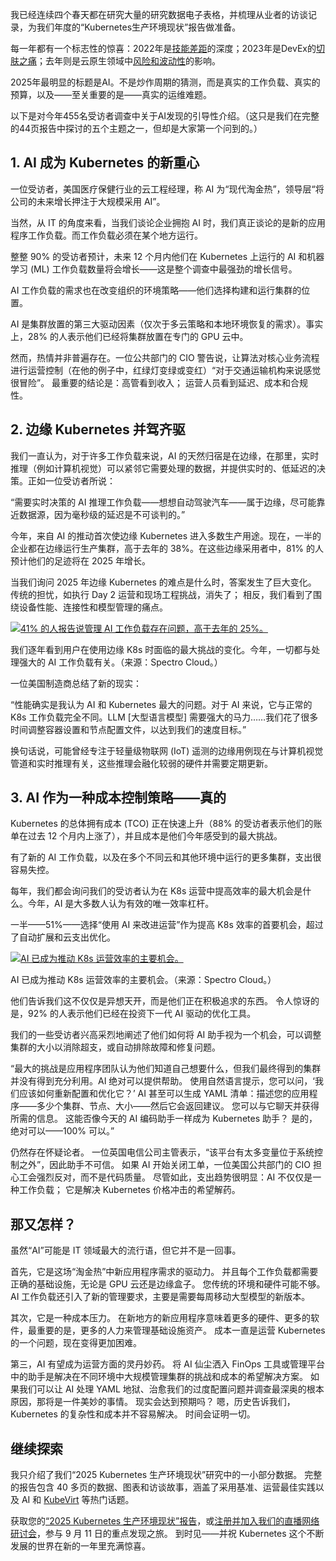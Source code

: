我已经连续四个春天都在研究大量的研究数据电子表格，并梳理从业者的访谈记录，为我们年度的“Kubernetes生产环境现状”报告做准备。

每一年都有一个标志性的惊喜：2022年是[技能差距](https://thenewstack.io/new-research-shows-the-future-is-bright-for-edge-kubernetes/)的深度；2023年是DevEx的[切肤之痛](https://thenewstack.io/the-2023-state-of-kubernetes-in-production/)；去年则是云原生领域中[风险和波动性](https://thenewstack.io/kubernetes-48-of-users-struggle-with-tool-choice/)的影响。

2025年最明显的标题是AI。不是炒作周期的猜测，而是真实的工作负载、真实的预算，以及——至关重要的是——真实的运维难题。

以下是对今年455名受访者调查中关于AI发现的引导性介绍。（这只是我们在完整的44页报告中探讨的五个主题之一，但却是大家第一个问到的。）

## 1. AI 成为 Kubernetes 的新重心

一位受访者，美国医疗保健行业的云工程经理，称 AI 为“现代淘金热”，领导层“将公司的未来增长押注于大规模采用 AI”。

当然，从 IT 的角度来看，当我们谈论企业拥抱 AI 时，我们真正谈论的是新的应用程序工作负载。而工作负载必须在某个地方运行。

整整 90% 的受访者预计，未来 12 个月内他们在 Kubernetes 上运行的 AI 和机器学习 (ML) 工作负载数量将会增长——这是整个调查中最强劲的增长信号。

AI 工作负载的需求也在改变组织的环境策略——他们选择构建和运行集群的位置。

AI 是集群放置的第三大驱动因素（仅次于多云策略和本地环境恢复的需求）。事实上，28% 的人表示他们已经将集群放置在专门的 GPU 云中。

然而，热情并非普遍存在。一位公共部门的 CIO 警告说，让算法对核心业务流程进行运营控制（在他的例子中，红绿灯变绿或变红）“对于交通运输机构来说感觉很冒险”。 最重要的结论是：高管看到收入； 运营人员看到延迟、成本和合规性。

## 2. 边缘 Kubernetes 并驾齐驱

我们一直认为，对于许多工作负载来说，AI 的天然归宿是在边缘，在那里，实时推理（例如计算机视觉）可以紧邻它需要处理的数据，并提供实时的、低延迟的决策。正如一位受访者所说：

“需要实时决策的 AI 推理工作负载——想想自动驾驶汽车——属于边缘，尽可能靠近数据源，因为毫秒级的延迟是不可谈判的。”

今年，来自 AI 的推动首次使边缘 Kubernetes 进入多数生产用途。现在，一半的企业都在边缘运行生产集群，高于去年的 38%。在这些边缘采用者中，81% 的人预计他们的足迹将在 2025 年增长。

当我们询问 2025 年边缘 Kubernetes 的难点是什么时，答案发生了巨大变化。 传统的担忧，如执行 Day 2 运营和现场工程挑战，消失了； 相反，我们看到了围绕设备性能、连接性和模型管理的痛点。

[![41% 的人报告说管理 AI 工作负载存在问题，高于去年的 25%。](https://cdn.thenewstack.io/media/2025/07/cc0bd2ad-k8s-challenges_spectrocloud.png)](https://cdn.thenewstack.io/media/2025/07/cc0bd2ad-k8s-challenges_spectrocloud.png)

我们逐年看到用户在使用边缘 K8s 时面临的最大挑战的变化。今年，一切都与处理强大的 AI 工作负载有关。（来源：Spectro Cloud。）

一位美国制造商总结了新的现实：

“性能确实是我认为 AI 和 Kubernetes 最大的问题。对于 AI 来说，它与正常的 K8s 工作负载完全不同。LLM [大型语言模型] 需要强大的马力……我们花了很多时间调整容器设置和节点配置文件，以达到我们的速度目标。”

换句话说，可能曾经专注于轻量级物联网 (IoT) 遥测的边缘用例现在与计算机视觉管道和实时推理有关，这些推理会融化较弱的硬件并需要定期更新。

## 3. AI 作为一种成本控制策略——真的

Kubernetes 的总体拥有成本 (TCO) 正在快速上升（88% 的受访者表示他们的账单在过去 12 个月内上涨了），并且成本是他们今年感受到的最大挑战。

有了新的 AI 工作负载，以及在多个不同云和其他环境中运行的更多集群，支出很容易失控。

每年，我们都会询问我们的受访者认为在 K8s 运营中提高效率的最大机会是什么。今年，AI 是大多数人认为有效的唯一效率杠杆。

一半——51%——选择“使用 AI 来改进运营”作为提高 K8s 效率的首要机会，超过了自动扩展和云支出优化。

[![AI 已成为推动 K8s 运营效率的主要机会。](https://cdn.thenewstack.io/media/2025/07/b8e48e62-k8s-efficiency_spectrocloud.png)](https://cdn.thenewstack.io/media/2025/07/b8e48e62-k8s-efficiency_spectrocloud.png)

AI 已成为推动 K8s 运营效率的主要机会。（来源：Spectro Cloud。）

他们告诉我们这不仅仅是异想天开，而是他们正在积极追求的东西。 令人惊讶的是，92% 的人表示他们已经在投资下一代 AI 驱动的优化工具。

我们的一些受访者兴高采烈地阐述了他们如何将 AI 助手视为一个机会，可以调整集群的大小以消除超支，或自动排除故障和修复问题。

“最大的挑战是应用程序团队认为他们知道自己想要什么，但我们最终得到的集群并没有得到充分利用。AI 绝对可以提供帮助。 使用自然语言提示，您可以问，‘我们应该如何重新配置和优化它？’ AI 甚至可以生成 YAML 清单：描述您的应用程序——多少个集群、节点、大小——然后它会返回建议。 您可以与它聊天并获得所需的信息。 这能否像今天的 AI 编码助手一样成为 Kubernetes 助手？ 是的，绝对可以——100% 可以。”

仍然存在怀疑论者。 一位英国电信公司主管表示，“该平台有太多变量位于系统控制之外”，因此助手不可信。 如果 AI 开始关闭工单，一位美国公共部门的 CIO 担心工会强烈反对，而不是代码质量。 尽管如此，支出趋势很明显：AI 不仅仅是一种工作负载； 它是解决 Kubernetes 价格冲击的希望解药。

## 那又怎样？

虽然“AI”可能是 IT 领域最大的流行语，但它并不是一回事。

首先，它是这场“淘金热”中新应用程序需求的驱动力。 并且每个工作负载都需要正确的基础设施，无论是 GPU 云还是边缘盒子。 您传统的环境和硬件可能不够。 AI 工作负载还引入了新的管理要求，主要是需要每周移动大型模型的新版本。

其次，它是一种成本压力。 在新地方的新应用程序意味着更多的硬件、更多的软件，最重要的是，更多的人力来管理基础设施资产。 成本一直是运营 Kubernetes 的一个问题，现在变得更加困难。

第三，AI 有望成为运营方面的灵丹妙药。 将 AI 仙尘洒入 FinOps 工具或管理平台中的助手是解决在不同环境中大规模管理集群的挑战和成本的希望解决方案。 如果我们可以让 AI 处理 YAML 地狱、治愈我们的过度配置问题并调查最深奥的根本原因，那将是一件美妙的事情。 现实会达到预期吗？ 嗯，历史告诉我们，Kubernetes 的复杂性和成本并不容易解决。 时间会证明一切。

## 继续探索

我只介绍了我们“2025 Kubernetes 生产环境现状”研究中的一小部分数据。 完整的报告包含 40 多页的数据、图表和访谈故事，涵盖了采用基准、运营最佳实践以及 AI 和 [KubeVirt](https://thenewstack.io/how-to-migrate-your-vms-to-kubevirt-with-forklift/) 等热门话题。

获取您的[“2025 Kubernetes 生产环境现状”报告](http://spectrocloud.com/state-of-kubernetes-2025)，或[注册并加入我们的直播网络研讨会](https://www.brighttalk.com/webcast/19922/649377)，参与 9 月 11 日的重点发现之旅。 到时见——并祝 Kubernetes 这个不断发展的世界在新的一年里充满惊喜。
